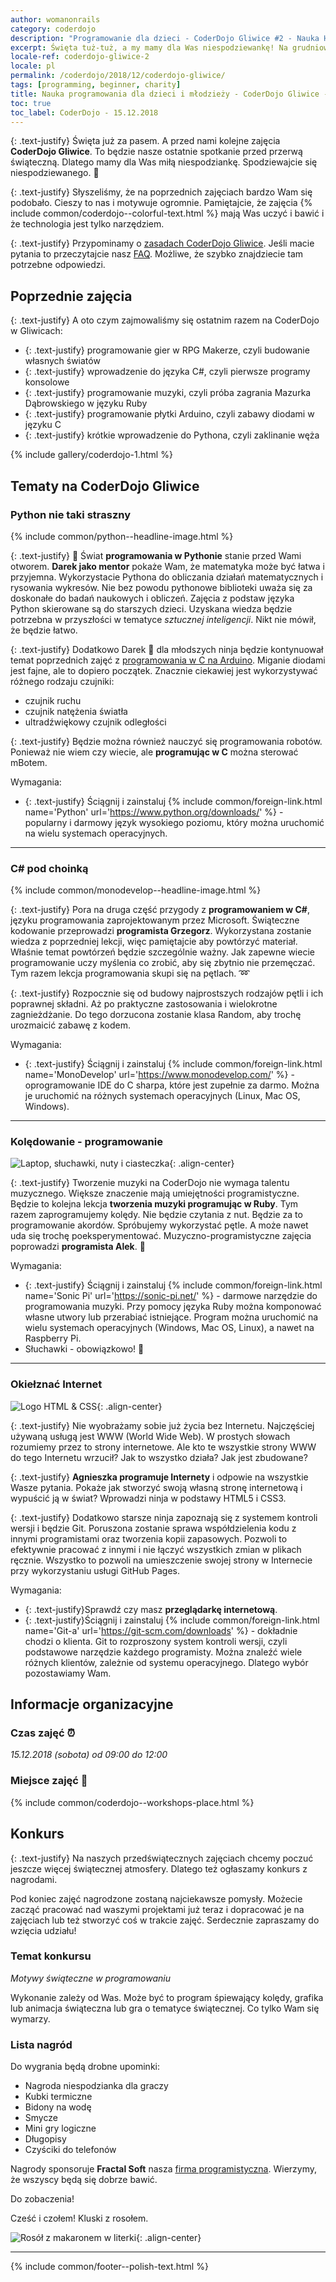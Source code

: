```yaml
---
author: womanonrails
category: coderdojo
description: "Programowanie dla dzieci - CoderDojo Gliwice #2 - Nauka HTML, C#, Python lub Ruby"
excerpt: Święta tuż-tuż, a my mamy dla Was niespodziewankę! Na grudniowych zajęciach CoderDojo w Gliwicach będzie konkurs z nagrodami. Zapoznajcie się z tematami.
locale-ref: coderdojo-gliwice-2
locale: pl
permalink: /coderdojo/2018/12/coderdojo-gliwice/
tags: [programming, beginner, charity]
title: Nauka programowania dla dzieci i młodzieży - CoderDojo Gliwice - 2018-12
toc: true
toc_label: CoderDojo - 15.12.2018
---
```


{: .text-justify}
Święta już za pasem.
A przed nami kolejne zajęcia **CoderDojo Gliwice**.
To będzie nasze ostatnie spotkanie przed przerwą świąteczną.
Dlatego mamy dla Was miłą niespodziankę.
Spodziewajcie się niespodziewanego.
🎄

{: .text-justify}
Słyszeliśmy, że na poprzednich zajęciach bardzo Wam się podobało.
Cieszy to nas i motywuje ogromnie.
Pamiętajcie, że zajęcia {% include common/coderdojo--colorful-text.html %} mają Was uczyć i bawić i że technologia jest tylko narzędziem.

{: .text-justify}
Przypominamy o [zasadach CoderDojo Gliwice]({{site.url}}/coderdojo/2018/11/coderdojo-gliwice/#zasady-coderdojo-gliwice).
Jeśli macie pytania to przeczytajcie nasz [FAQ]({{site.url}}/coderdojo/2018/11/coderdojo-gliwice/#faq-cz%C4%99sto-zadawane-pytania).
Możliwe, że szybko znajdziecie tam potrzebne odpowiedzi.


## Poprzednie zajęcia

{: .text-justify}
A oto czym zajmowaliśmy się ostatnim razem na CoderDojo w Gliwicach:
+ {: .text-justify} programowanie gier w RPG Makerze, czyli budowanie własnych światów
+ {: .text-justify} wprowadzenie do języka C#, czyli pierwsze programy konsolowe
+ {: .text-justify} programowanie muzyki, czyli próba zagrania Mazurka Dąbrowskiego w języku Ruby
+ {: .text-justify} programowanie płytki Arduino, czyli zabawy diodami w języku C
+ {: .text-justify} krótkie wprowadzenie do Pythona, czyli zaklinanie węża

{% include gallery/coderdojo-1.html %}


## Tematy na CoderDojo Gliwice

### Python nie taki straszny

{% include common/python--headline-image.html %}


{: .text-justify}
🐍
Świat **programowania w Pythonie** stanie przed Wami otworem.
**Darek jako mentor** pokaże Wam, że matematyka może być łatwa i przyjemna.
Wykorzystacie Pythona do obliczania działań matematycznych i rysowania wykresów.
Nie bez powodu pythonowe biblioteki uważa się za doskonałe do badań naukowych i obliczeń.
Zajęcia z podstaw języka Python skierowane są do starszych dzieci.
Uzyskana wiedza będzie potrzebna w przyszłości w tematyce _sztucznej inteligencji_.
Nikt nie mówił, że będzie łatwo.

{: .text-justify}
Dodatkowo Darek
🧔
dla młodszych ninja będzie kontynuował temat poprzednich zajęć z [programowania w C na Arduino]({{site.url}}/coderdojo/2018/11/coderdojo-gliwice/#programowanie-w-c-na-arduino).
Miganie diodami jest fajne, ale to dopiero początek.
Znacznie ciekawiej jest wykorzystywać różnego rodzaju czujniki:
+ czujnik ruchu
+ czujnik natężenia światła
+ ultradźwiękowy czujnik odległości

{: .text-justify}
Będzie można również nauczyć się programowania robotów.
Ponieważ nie wiem czy wiecie, ale **programując w C** można sterować mBotem.

Wymagania:
+ {: .text-justify} Ściągnij i zainstaluj {% include common/foreign-link.html name='Python' url='https://www.python.org/downloads/' %} - popularny i darmowy język wysokiego poziomu, który można uruchomić na wielu systemach operacyjnych.


----

### C# pod choinką

{% include common/monodevelop--headline-image.html %}

{: .text-justify}
Pora na druga część przygody z **programowaniem w C#**, języku programowania zaprojektowanym przez Microsoft.
Świąteczne kodowanie przeprowadzi **programista Grzegorz**.
Wykorzystana zostanie wiedza z poprzedniej lekcji, więc pamiętajcie aby powtórzyć materiał.
Właśnie temat powtórzeń będzie szczególnie ważny.
Jak zapewne wiecie programowanie uczy myślenia co zrobić, aby się zbytnio nie przemęczać.
Tym razem lekcja programowania skupi się na pętlach.
➿

{: .text-justify}
Rozpocznie się od budowy najprostszych rodzajów pętli i ich poprawnej składni.
Aż po praktyczne zastosowania i wielokrotne zagnieżdżanie.
Do tego dorzucona zostanie klasa Random, aby trochę urozmaicić zabawę z kodem.

Wymagania:
+ {: .text-justify} Ściągnij i zainstaluj {% include common/foreign-link.html name='MonoDevelop' url='https://www.monodevelop.com/' %} - oprogramowanie IDE do C sharpa, które jest zupełnie za darmo.
  Można je uruchomić na różnych systemach operacyjnych (Linux, Mac OS, Windows).


----

### Kolędowanie - programowanie

![Laptop, słuchawki, nuty i ciasteczka]({{site.url}}/assets/articles/2018-12-07/laptop-sluchawki-ciastka-nuty.jpg){: .align-center}

{: .text-justify}
Tworzenie muzyki na CoderDojo nie wymaga talentu muzycznego.
Większe znaczenie mają umiejętności programistyczne.
Będzie to kolejna lekcja **tworzenia muzyki programując w Ruby**.
Tym razem zaprogramujemy kolędy.
Nie będzie czytania z nut.
Będzie za to programowanie akordów.
Spróbujemy wykorzystać pętle.
A może nawet uda się trochę poeksperymentować.
Muzyczno-programistyczne zajęcia poprowadzi **programista Alek**.
🎹

Wymagania:
+ {: .text-justify} Ściągnij i zainstaluj {% include common/foreign-link.html name='Sonic Pi' url='https://sonic-pi.net/' %} - darmowe narzędzie do programowania muzyki.
  Przy pomocy języka Ruby można komponować własne utwory lub przerabiać istniejące.
  Program można uruchomić na wielu systemach operacyjnych (Windows, Mac OS, Linux), a nawet na Raspberry Pi.
+ Słuchawki - obowiązkowo!
  📢


----

### Okiełznać Internet

![Logo HTML & CSS]({{site.url}}/assets/images/html/css3-html5-logos_and_wordmarks.svg){: .align-center}

{: .text-justify}
Nie wyobrażamy sobie już życia bez Internetu.
Najczęściej używaną usługą jest WWW (World Wide Web).
W prostych słowach rozumiemy przez to strony internetowe.
Ale kto te wszystkie strony WWW do tego Internetu wrzucił?
Jak to wszystko działa?
Jak jest zbudowane?

{: .text-justify}
**Agnieszka programuje Internety** i odpowie na wszystkie Wasze pytania.
Pokaże jak stworzyć swoją własną stronę internetową i wypuścić ją w świat?
Wprowadzi ninja w podstawy HTML5 i CSS3.

{: .text-justify}
Dodatkowo starsze ninja zapoznają się z systemem kontroli wersji i będzie Git.
Poruszona zostanie sprawa współdzielenia kodu z innymi programistami oraz tworzenia kopii zapasowych.
Pozwoli to efektywnie pracować z innymi i nie łączyć wszystkich zmian w plikach ręcznie.
Wszystko to pozwoli na umieszczenie swojej strony w Internecie przy wykorzystaniu usługi GitHub Pages.

Wymagania:
+ {: .text-justify}Sprawdź czy masz **przeglądarkę internetową**.
+ {: .text-justify}Ściągnij i zainstaluj {% include common/foreign-link.html name='Git-a' url='https://git-scm.com/downloads' %} - dokładnie chodzi o klienta. Git to rozproszony system kontroli wersji, czyli podstawowe narzędzie każdego programisty. Można znaleźć wiele różnych klientów, zależnie od systemu operacyjnego. Dlatego wybór pozostawiamy Wam.


## Informacje organizacyjne

### Czas zajęć ⏰
_15.12.2018 (sobota) od 09:00 do 12:00_

### Miejsce zajęć 🏢
{% include common/coderdojo--workshops-place.html %}

## Konkurs

{: .text-justify}
Na naszych przedświątecznych zajęciach chcemy poczuć jeszcze więcej świątecznej atmosfery.
Dlatego też ogłaszamy konkurs z nagrodami.

Pod koniec zajęć nagrodzone zostaną najciekawsze pomysły.
Możecie zacząć pracować nad waszymi projektami już teraz i dopracować je na zajęciach lub też stworzyć coś w trakcie zajęć.
Serdecznie zapraszamy do wzięcia udziału!

### Temat konkursu

_Motywy świąteczne w programowaniu_

Wykonanie zależy od Was.
Może być to program śpiewający kolędy, grafika lub animacja świąteczna lub gra o tematyce świątecznej.
Co tylko Wam się wymarzy.

### Lista nagród

Do wygrania będą drobne upominki:
+ Nagroda niespodzianka dla graczy
+ Kubki termiczne
+ Bidony na wodę
+ Smycze
+ Mini gry logiczne
+ Długopisy
+ Czyściki do telefonów

Nagrody sponsoruje **Fractal Soft** nasza <a href='https://fractalsoft.org/pl' title='Programiści aplikacji internetowych'>firma programistyczna</a>.
Wierzymy, że wszyscy będą się dobrze bawić.

Do zobaczenia!

Cześć i czołem! Kluski z rosołem.

![Rosół z makaronem w literki]({{site.url}}/assets/articles/2018-12-07/literki-w-rosole.jpg){: .align-center}

----
{% include common/footer--polish-text.html %}
